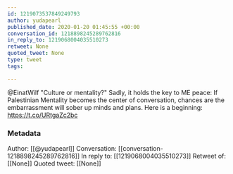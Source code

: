 ```yaml
---
id: 1219073537849249793
author: yudapearl
published_date: 2020-01-20 01:45:55 +00:00
conversation_id: 1218898245289762816
in_reply_to: 1219068004035510273
retweet: None
quoted_tweet: None
type: tweet
tags:

---
```


@EinatWilf "Culture or mentality?" Sadly, it holds the key to ME peace: If Palestinian Mentality becomes the center of conversation, chances are the embarrassment will sober up minds and plans. Here is a beginning: https://t.co/URtgaZc2bc

### Metadata

Author: [[@yudapearl]]
Conversation: [[conversation-1218898245289762816]]
In reply to: [[1219068004035510273]]
Retweet of: [[None]]
Quoted tweet: [[None]]
